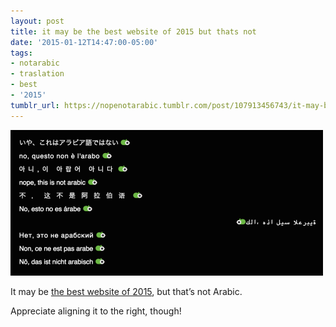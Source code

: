 ```yaml
---
layout: post
title: it may be the best website of 2015 but thats not
date: '2015-01-12T14:47:00-05:00'
tags:
- notarabic
- traslation
- best
- '2015'
tumblr_url: https://nopenotarabic.tumblr.com/post/107913456743/it-may-be-the-best-website-of-2015-but-thats-not
---
```

 ![](/tumblr_files/tumblr_ni2xnfd5Dk1tz29g7o1_500.png)  

It may be [the best website of 2015](http://jonobr1.com/porcorosso/), but that’s not Arabic.

Appreciate aligning it to the right, though!

